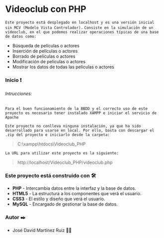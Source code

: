 # Videoclub con PHP


```Este proyecto está desplegado en localhost y es una versión inicial sin MCV (Modelo Vista Controlador).```
```Consiste en la simulación de un videoclub, en el que podemos realizar operaciones típicas de una base de datos como: ```

- Búsqueda de películas o actores
- Inserción de películas o actores
- Borrado de películas o actores
- Modificación de películas o actores
- Mostrar los datos de todas las películas o actores



### Inicio ❗

###### Intrucciones:

```Para el buen funcionamiento de la BBDD y el correcto uso de este proyecto es necesario tener instalado XAMPP e iniciar el servicio de Apache```

```Este proyecto no conlleva ninguna instalación, ya que ha sido desarrollado para usarse en local. Por ello, basta con descargar el .zip del proyecto e iniciarlo desde la carpeta: ``` 

>C:\xampp\htdocs\Videoclub_PHP


```La URL para utilizar este proyecto es la siguiente:```

> http://localhost/Videoclub_PHP/videoclub.php

### Este proyecto está construido con 🛠️ 

- **PHP**   - Intercambia datos entre la interfaz y la base de datos.
- **HTML5** - La estructura a los componentes que verá el usuario.
- **CSS3**  - El estilo y diseño que verá el usuario.
- **MySQL** - Encargado de gestionar la base de datos.


### Autor ✒️

- José David Martínez Ruiz 👨‍💻
